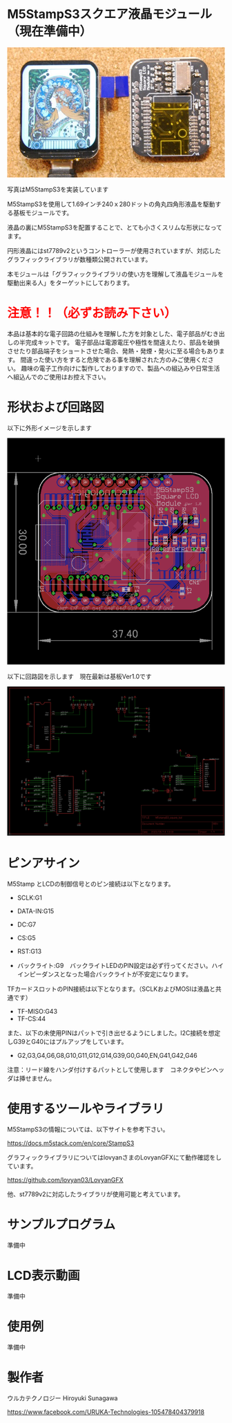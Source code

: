 # M5StampS3スクエア液晶モジュール（現在準備中）

![](gaiken1.jpg)



写真はM5StampS3を実装しています

M5StampS3を使用して1.69インチ240ｘ280ドットの角丸四角形液晶を駆動する基板モジュールです。

液晶の裏にM5StampS3を配置することで、とても小さくスリムな形状になってます。

円形液晶にはst7789v2というコントローラーが使用されていますが、対応したグラフィックライブラリが数種類公開されています。

本モジュールは「グラフィックライブラリの使い方を理解して液晶モジュールを駆動出来る人」をターゲットにしております。



# <span style="color: red;">注意！！（必ずお読み下さい）</span>

本品は基本的な電子回路の仕組みを理解した方を対象とした、電子部品がむき出しの半完成キットです。
電子部品は電源電圧や極性を間違えたり、部品を破損させたり部品端子をショートさせた場合、発熱・発煙・発火に至る場合もあります。
間違った使い方をすると危険である事を理解された方のみご使用ください。
趣味の電子工作向けに製作しておりますので、製品への組込みや日常生活へ組込んでのご使用はお控え下さい。



# 形状および回路図

以下に外形イメージを示します

![](pcb_image.png)



以下に回路図を示します　現在最新は基板Ver1.0です

![](schematic.png)




# ピンアサイン

M5Stamp とLCDの制御信号とのピン接続は以下となります。

- SCLK:G1

- DATA-IN:G15

- DC:G7

- CS:G5

- RST:G13

- バックライト:G9　バックライトLEDのPIN設定は必ず行ってください。ハイインピーダンスとなった場合バックライトが不安定になります。

TFカードスロットのPIN接続は以下となります。（SCLKおよびMOSIは液晶と共通です）

- TF-MISO:G43
- TF-CS:44

また、以下の未使用PINはパットで引き出せるようにしました。I2C接続を想定しG39とG40にはプルアップをしています。

- G2,G3,G4,G6,G8,G10,G11,G12,G14,G39,G0,G40,EN,G41,G42,G46

  
注意：リード線をハンダ付けするパットとして使用します　コネクタやピンヘッダは挿せません。


# 使用するツールやライブラリ

M5StampS3の情報については、以下サイトを参考下さい。

https://docs.m5stack.com/en/core/StampS3

グラフィックライブラリについてはlovyanさまのLovyanGFXにて動作確認をしています。

https://github.com/lovyan03/LovyanGFX

他、st7789v2に対応したライブラリが使用可能と考えています。


# サンプルプログラム

準備中



# LCD表示動画

準備中



# 使用例

準備中



# 製作者

ウルカテクノロジー
Hiroyuki Sunagawa

https://www.facebook.com/URUKA-Technologies-105478404379918
